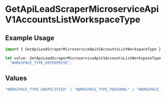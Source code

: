 # GetApiLeadScraperMicroserviceApiV1AccountsListWorkspaceType

## Example Usage

```typescript
import { GetApiLeadScraperMicroserviceApiV1AccountsListWorkspaceType } from "oppulence-backend-sdk/models/operations";

let value: GetApiLeadScraperMicroserviceApiV1AccountsListWorkspaceType =
  "WORKSPACE_TYPE_ENTERPRISE";
```

## Values

```typescript
"WORKSPACE_TYPE_UNSPECIFIED" | "WORKSPACE_TYPE_PERSONAL" | "WORKSPACE_TYPE_TEAM" | "WORKSPACE_TYPE_ENTERPRISE"
```
